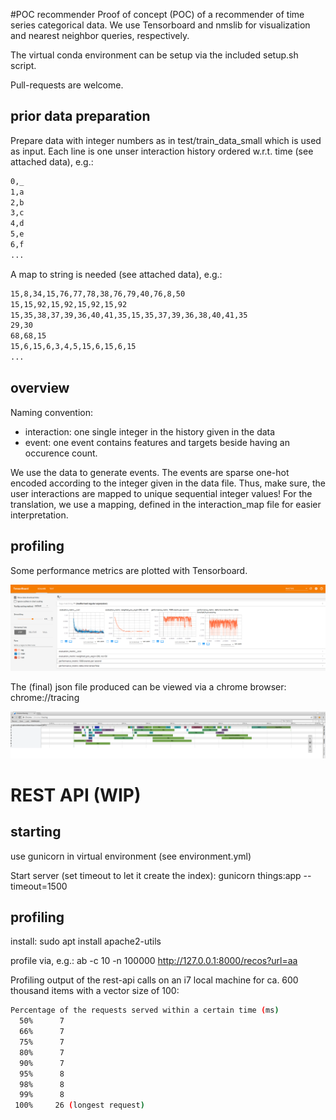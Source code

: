 #POC recommender
Proof of concept (POC) of a recommender of time series categorical data.
We use Tensorboard and nmslib for visualization and nearest neighbor queries, respectively.

The virtual conda environment can be setup via the included setup.sh script.

Pull-requests are welcome.


## prior data preparation
Prepare data with integer numbers as in test/train_data_small which is used as input.
Each line is one unser interaction history ordered w.r.t. time (see attached data), e.g.:

```bash
0,_
1,a
2,b
3,c
4,d
5,e
6,f
...
```

A map to string is needed (see attached data), e.g.:

```bash
15,8,34,15,76,77,78,38,76,79,40,76,8,50
15,15,92,15,92,15,92,15,92
15,35,38,37,39,36,40,41,35,15,35,37,39,36,38,40,41,35
29,30
68,68,15
15,6,15,6,3,4,5,15,6,15,6,15
... 
```

## overview
Naming convention:
* interaction: one single integer in the history given in the data
* event: one event contains features and targets beside having an occurence count.

We use the data to generate events. 
The events are sparse one-hot encoded according to the integer given in the data file.
Thus, make sure, the user interactions are mapped to unique sequential integer values! 
For the translation, we use a mapping, defined in the interaction_map file for easier interpretation.



## profiling
Some performance metrics are plotted with Tensorboard.

![tensorboard_example](doc/figures/tensorboard_example.png)

The (final) json file produced can be viewed via a chrome browser:
    chrome://tracing

![json_profiling_example](doc/figures/json_profiling.png)


# REST API (WIP)

## starting
use gunicorn in virtual environment (see environment.yml)

Start server (set timeout to let it create the index):
    gunicorn things:app --timeout=1500
    
## profiling
install:
    sudo apt install apache2-utils
    
profile via, e.g.:
    ab -c 10 -n 100000 http://127.0.0.1:8000/recos?url=aa
    
    
Profiling output of the rest-api calls on an i7 local machine for ca. 
600 thousand items with a vector size of 100:
```bash
Percentage of the requests served within a certain time (ms)
  50%      7
  66%      7
  75%      7
  80%      7
  90%      7
  95%      8
  98%      8
  99%      8
 100%     26 (longest request)
```